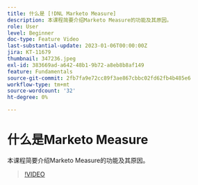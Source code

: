 ```yaml
---
title: 什么是 [!DNL Marketo Measure]
description: 本课程简要介绍Marketo Measure的功能及其原因。
role: User
level: Beginner
doc-type: Feature Video
last-substantial-update: 2023-01-06T00:00:00Z
jira: KT-11679
thumbnail: 347236.jpeg
exl-id: 383669ad-a642-48b1-9b72-a8eb8b8af149
feature: Fundamentals
source-git-commit: 2fb7fa9e72cc89f3ae867cbbc02fd62fb4b485e6
workflow-type: tm+mt
source-wordcount: '32'
ht-degree: 0%

---
```


# 什么是Marketo Measure

本课程简要介绍Marketo Measure的功能及其原因。

>[!VIDEO](https://video.tv.adobe.com/v/347236/?quality=12&learn=on)
